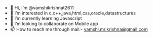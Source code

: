 - 👋 Hi, I’m @vamshikrishnat2611
- 👀 I’m interested in c,c++,java,html,css,oracle,datastructures
- 🌱 I’m currently learning Javascript
- 💞️ I’m looking to collaborate on Mobile app
- 📫 How to reach me through mail:- vamshi.mr.krishna@gmail.com

<!---
vamshikrishnat2611/vamshikrishnat2611 is a ✨ special ✨ repository because its `README.md` (this file) appears on your GitHub profile.
You can click the Preview link to take a look at your changes.
--->
